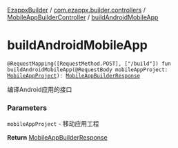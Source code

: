 [EzappxBuilder](../../index.md) / [com.ezappx.builder.controllers](../index.md) / [MobileAppBuilderController](index.md) / [buildAndroidMobileApp](./build-android-mobile-app.md)

# buildAndroidMobileApp

`@RequestMapping([RequestMethod.POST], ["/build"]) fun buildAndroidMobileApp(@RequestBody mobileAppProject: `[`MobileAppProject`](../../com.ezappx.builder.models/-mobile-app-project/index.md)`): `[`MobileAppBuilderResponse`](../../com.ezappx.builder.responses/-mobile-app-builder-response/index.md)

编译Android应用的接口

### Parameters

`mobileAppProject` - 移动应用工程

**Return**
[MobileAppBuilderResponse](../../com.ezappx.builder.responses/-mobile-app-builder-response/index.md)

